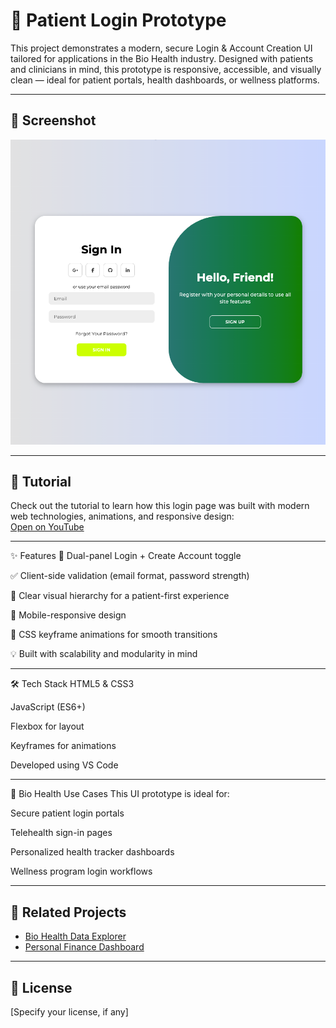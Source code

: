 # 🧬 Patient Login Prototype

This project demonstrates a modern, secure Login & Account Creation UI tailored for applications in the Bio Health industry. Designed with patients and clinicians in mind, this prototype is responsive, accessible, and visually clean — ideal for patient portals, health dashboards, or wellness platforms.

---

## 📸 Screenshot

![Login Screenshot](assets/login.png)

---

## 🎥 Tutorial

Check out the tutorial to learn how this login page was built with modern web technologies, animations, and responsive design:  
[Open on YouTube](https://youtu.be/YecGQFKf6q0)

---
 ✨ Features
🔐 Dual-panel Login + Create Account toggle

✅ Client-side validation (email format, password strength)

🧭 Clear visual hierarchy for a patient-first experience

📱 Mobile-responsive design

🎨 CSS keyframe animations for smooth transitions

💡 Built with scalability and modularity in mind

---
🛠️ Tech Stack
HTML5 & CSS3

JavaScript (ES6+)

Flexbox for layout

Keyframes for animations

Developed using VS Code

---
🎯 Bio Health Use Cases
This UI prototype is ideal for:

Secure patient login portals

Telehealth sign-in pages

Personalized health tracker dashboards

Wellness program login workflows

---
## 🔗 Related Projects

- [Bio Health Data Explorer](https://github.com/SummerJyl/your-bio-health-data-explorer-repo)  
- [Personal Finance Dashboard](https://github.com/SummerJyl/your-personal-finance-dashboard-repo)

---

## 📄 License

[Specify your license, if any]
